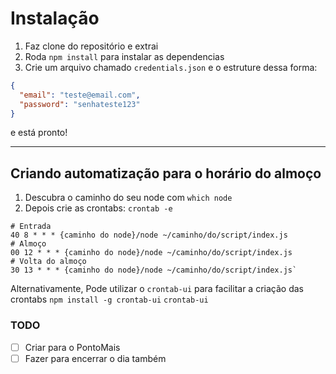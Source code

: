 # Instalação

1. Faz clone do repositório e extrai
2. Roda `npm install` para instalar as dependencias
3. Crie um arquivo chamado `credentials.json` e o estruture dessa forma:
```json
{
  "email": "teste@email.com",
  "password": "senhateste123"
}
```
e está pronto!

---
## Criando automatização para o horário do almoço
1. Descubra o caminho do seu node com `which node`
2. Depois crie as crontabs:
`crontab -e`

```
# Entrada
40 8 * * * {caminho do node}/node ~/caminho/do/script/index.js
# Almoço
00 12 * * * {caminho do node}/node ~/caminho/do/script/index.js
# Volta do almoço
30 13 * * * {caminho do node}/node ~/caminho/do/script/index.js`
```

Alternativamente,
Pode utilizar o `crontab-ui` para facilitar a criação das crontabs
`npm install -g crontab-ui`
`crontab-ui`

### TODO
- [ ] Criar para o PontoMais
- [ ] Fazer para encerrar o dia também
